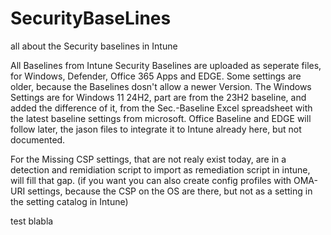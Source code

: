 # SecurityBaseLines
all about the Security baselines in Intune

All Baselines from Intune Security Baselines are uploaded as seperate files, for Windows, Defender, Office 365 Apps and EDGE.
Some settings are older, because the Baselines dosn't allow a newer Version.
The Windows Settings are for Windows 11 24H2, part are from the 23H2 baseline, and added the difference of it, from the Sec.-Baseline Excel spreadsheet with the latest baseline settings from microsoft.
Office Baseline and EDGE will follow later, the jason files to integrate it to Intune already here, but not documented.

For the Missing CSP settings, that are not realy exist today, are in a detection and remidiation script to import as remediation script in intune, will fill that gap.
(if you want you can also create config profiles with OMA-URI settings, because the CSP on the OS are there, but not as a setting in the setting catalog in Intune)


test blabla